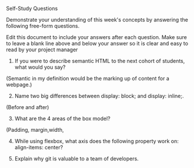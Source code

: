 
Self-Study Questions

Demonstrate your understanding of this week's concepts by answering the following free-form questions.

Edit this document to include your answers after each question. Make sure to leave a blank line above and below your answer so it is clear and easy to read by your project manager

1. If you were to describe semantic HTML to the next cohort of students, what would you say? 

(Semantic in my definition would be the marking up of content for a webpage.)


2. Name two big differences between display: block; and display: inline;.
     
(Before and after)

3. What are the 4 areas of the box model?

(Padding, margin,width,


4. While using flexbox, what axis does the following property work on: align-items: center?



5. Explain why git is valuable to a team of developers.
